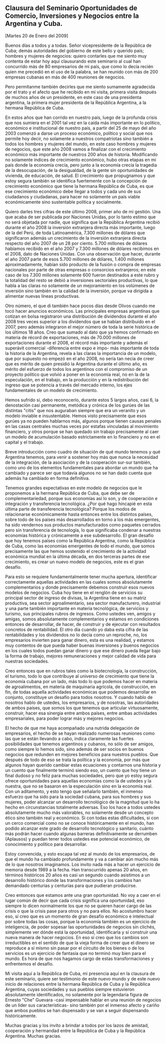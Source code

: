 Clausura del Seminario Oportunidades de Comercio, Inversiones y Negocios entre la Argentina y Cuba.
---------------------------------------------------------------------------------------------------

[Martes 20 de Enero del 2009]

Buenos días a todos y a todas. Señor vicepresidente de la República de
Cuba; demás autoridades del gobierno de este bello y querido país;
hombres y mujeres de negocios: quiero contarles que me siento muy
contenta de estar hoy aquí clausurando este seminario al cual han
concurrido más de 80 empresarios de mi país, que como lo decía recién
quien me precedió en el uso de la palabra, se han reunido con más de 200
empresas cubanas en más de 400 reuniones de negocios.

Pero permítanme también decirles que me siento sumamente agradecida por
el trato y el afecto que he recibido en mi visita, primera visita
después de muchos años de un presidente, en este caso de una presidenta
argentina, la primera mujer presidenta de la República Argentina, a la
hermana República de Cuba.

En estos años que han corrido en nuestro país, luego de la profunda
crisis que nos sumiera en el 2001 tal vez en la caída más importante en
lo político, económico e institucional de nuestro país, a partir del 25
de mayo del año 2003 comenzó a darse un proceso económico, político y
social que nos permite hoy decir, no solamente a nuestros compatriotas
sino también a todos los hombres y mujeres del mundo, en este caso
hombres y mujeres de negocios, que este año 2008 vamos a finalizar con
el crecimiento económico más importante de nuestros 200 años de
historia. Modificando no solamente índices de crecimiento económico,
hubo otras etapas en mi país donde la economía crecía, pero junto a la
economía crecía la tragedia de la desocupación, de la desigualdad, de la
gente sin oportunidades de vivienda, de educación, de salud. El
crecimiento que propugnamos y que estoy segura también se identifica
fuertemente con la concepción de crecimiento económico que tiene la
hermana República de Cuba, es que ese crecimiento económico debe llegar
a todos y cada uno de sus ciudadanos y ciudadanas, para hacer no
solamente un país viable económicamente sino sustentable política y
socialmente.

Quiero darles tres cifras de este último 2008, primer año de mi gestión.
Una que acaba de ser publicada por Naciones Unidas, por lo tanto estimo
que no será objetada por nadie, que significa que la República Argentina
recibió durante el año 2008 la inversión extranjera directa más
importante, luego de la del Perú, de toda Latinoamérica, 7.300 millones
de dólares que significaron además un crecimiento de la inversión
extranjera directa respecto del año 2007 de un 28 por ciento. 5.700
millones de dólares habíamos recibido en el año 2007 y 7.300 millones de
dólares recibimos en el 2008, dato de Naciones Unidas. Con una
observación que hacer, durante el año 2007 parte de esos 5.700 millones
de dólares, 1.400 millones aproximadamente, habían sido producto de la
fusión o compra de empresas nacionales por parte de otras empresas o
consorcios extranjeros; en este caso de los 7.300 millones solamente 600
fueron destinados a este rubro y la totalidad del resto se debió a
inversiones sectoriales productivas, lo que habla a las claras no
solamente de un mejoramiento en los volúmenes de inversión sino también
en la calidad de la inversión, porque va dirigida a alimentar nuevas
líneas productivas.

Otro número, el que di también hace pocos días desde Olivos cuando me
tocó hacer anuncios económicos. Las principales empresas argentinas que
cotizan en bolsa registraron una distribución de dividendos durante el
año 2008 tres veces superior a los dividendos que se habían distribuido
en el 2007, pero además integraron el mejor número de toda la serie
histórica de los últimos 18 años. Creo que sumado al dato que ya hemos
confirmado en materia de récord de exportaciones, más de 70.000 millones
de exportaciones durante el 2008, el récord más importante y además el
superávit comercial -diferencia entre expo e impo- más importante de
toda la historia de la Argentina, revela a las claras la importancia de
un modelo, que por supuesto no empezó en el año 2008, no sería tan necia
de creer que es mérito de quien presidió la Argentina durante el último
año, es mérito del esfuerzo de todos los argentinos con el compromiso de
un proyecto político que volvió a poner en la economía real, no en la de
la especulación, en el trabajo, en la producción y en la redistribución
del ingreso que se potencia a través del mercado interno, los ejes
fundamentales de un modelo de crecimiento.

Hemos sufrido sí, debo reconocerlo, durante estos 5 largos años, casi 6,
la denostación casi permanente, metódica y crónica de los gurúes de las
distintas "citis" que nos auguraban siempre que era un veranito y un
modelo inviable e insustentable. Hemos visto precisamente que esos
gurúes ya no pueden hablarnos más, algunos porque tienen causas penales
en las casas centrales muchas veces por estafas vinculadas al movimiento
financiero, y otros porque se han quedado sin trabajo precisamente al
caer un modelo de acumulación basado estrictamente en lo financiero y no
en el capital y el trabajo.

Breve introducción como cuadro de situación de qué mundo tenemos y qué
Argentina tenemos, para venir a sostener hoy más que nunca la necesidad
de la integración, de la asociación y de la cooperación sur-sur también,
como uno de los elementos fundamentales para abordar un mundo que ha
cambiado y parece ser que todavía algunos no se han dado cuenta que
además ha cambiado en forma definitiva.

Tenemos grandes expectativas en este modelo de negocios que le
proponemos a la hermana República de Cuba, que debe ser de
complementariedad, porque sus economías así lo son, y de cooperación e
integración y transferencia tecnológica. ¿Por qué hago hincapié en esta
última parte de transferencia tecnológica? Porque los modos de
relacionarse económicamente hasta entonces entre los distintos países,
sobre todo de los países más desarrollados en torno a los más
emergentes, ha sido vendernos sus productos manufacturados como paquetes
cerrados pero sin transferencia de tecnología, lo que significaba
condenar a nuestras economías histórica y crónicamente a ese
subdesarrollo. El gran desafío que hoy tenemos países como la República
Argentina, como la República de Cuba, como las economías emergentes de
todo el mundo, que somos precisamente las que hemos sostenido el
crecimiento de la actividad económica mundial en la última década, en
dos terceras partes de ese crecimiento, es crear un nuevo modelo de
negocios, este es el gran desafío.

Para esto se requiere fundamentalmente tener mucha apertura, identificar
correctamente aquellas actividades en las cuales somos absolutamente
complementarios y donde precisamente debemos construir esos nuevos
modelos de negocios. Cuba hoy tiene en el renglón de servicios su
principal sector de ingreso de divisas, la Argentina tiene en su matriz
productiva, sea sector agroalimentario, sea sector manufacturero,
industrial y una parte también importante en materia tecnológica, de
servicios y turismo, sus principales rubros de ingresos. Como ustedes
ven, amigos y amigas, somos absolutamente complementarios y estamos en
condiciones entonces de desarrollar, de hacer, de construir y de
ejecutar con resultados concretos de rentabilidad. El otro día cuando yo
daba esta cifra de las rentabilidades y los dividendos no lo decía como
un reproche, no, los empresarios invierten para ganar dinero, esta es
una realidad, y estamos muy contentos de que pueda haber buenas
inversiones y buenos negocios en los cuales todos puedan ganar dinero y
que ese dinero pueda llegar bajo la forma de trabajo, mejores
remuneraciones y mejor calidad de vida para nuestras sociedades.

Creo entonces que en rubros tales como la biotecnología, la
construcción, el turismo, todo lo que contribuye al universo de
crecimiento que tiene la economía cubana por un lado, más todo lo que
podemos hacer en materia de agroalimentos, en materia de maquinaria
agrícola, de construcción, en fin, de todas aquella actividades
económicas que podemos desarrollar en conjunto, constituye un desafío
para todos nosotros. Y cuando hablo de nosotros hablo de ustedes, los
empresarios, y de nosotras, las autoridades de ambos países, que somos
los que tenemos que articular virtuosamente, construir, hacer esa
sinergia entre ambos países, entre ambas actividades empresariales, para
poder lograr más y mejores negocios.

El hecho de que me haya acompañado una nutrida delegación de
empresarios, el hecho de se hayan realizado numerosas reuniones como las
que se están llevando a cabo, indica claramente las fuertes
posibilidades que tenemos argentinos y cubanos, no sólo de ser amigos,
como siempre lo hemos sido, sino además de ser socios en buenos negocios
que redunden en mejores beneficios para nuestros pueblos. Que después de
todo de eso se trata la política y la economía, por más que algunos
hayan querido cambiar estas ecuaciones y contarnos una historia y un
cuento que finalmente terminó siendo eso, un cuento que hoy tiene un
final dudoso y no feliz para muchas sociedades, pero que yo estoy segura
ofrece oportunidades para aquellas economías como la de ustedes y la
nuestra, que no se basaron en la especulación sino en la economía real.
Con un aditamento, y esto tengo que señalarlo también, el inmenso
esfuerzo que ha sido para la sociedad cubana, para sus hombres y sus
mujeres, poder alcanzar un desarrollo tecnológico de la magnitud que lo
ha hecho en circunstancias totalmente adversas. Eso los hace a todos
ustedes absolutamente mucho más valorables, no solamente desde un
concepto ético sino también real y económico. Si con todas estas
dificultades, si con un cerco comercial como no se conoce históricamente
en el mundo, han podido alcanzar este grado de desarrollo tecnológico y
sanitario, cuánto más podrán hacer cuando algunas barreras
definitivamente se derrumben (Aplausos) y puedan tener todos ustedes ese
potencial económico, de conocimiento y político para desarrollar.

Estoy convencida, y esto escapa tal vez al mundo de los empresarios, de
que el mundo ha cambiado profundamente y va a cambiar aún mucho más de
lo que nosotros imaginamos. Los invito nada más a hacer un ejercicio de
memoria desde 1989 a la fecha. Han transcurrido apenas 20 años, en
términos históricos 20 años es casi un segundo cuando asistimos a un
desarrollo histórico donde las transformaciones y los cambios han
demandado centurias y centurias para que pudieran producirse.

Creo entonces que estamos ante una gran oportunidad. No voy a caer en el
lugar común de decir que cada crisis significa una oportunidad, eso
siempre lo dicen normalmente los que no se quieren hacer cargo de las
crisis o que la crisis pase para otros y no para ellos. No acostumbro
hacer eso, sí creo que es un momento de gran desafío económico e
intelectual por sobre todas las cosas, porque la economía también es un
ejercicio de inteligencia, de poder sopesar las oportunidades de
negocios sin clichés, simplemente ver dónde está la oportunidad,
identificarla y sí construir una nueva manera de hacer negocios. En eso
sí creo que los cambios son irreductibles en el sentido de que la vieja
forma de creer que el dinero se reproduce a sí mismo sin pasar por el
circuito de los bienes o de los servicios es un ejercicio de fantasía
que no terminó muy bien para el mundo. Es hora de que nos hagamos cargo
de estas transformaciones y enfrentemos el desafío.

Mi visita aquí a la República de Cuba, mi presencia aquí en la clausura
de este seminario, quiere ser testimonio de este nuevo mundo y de este
nuevo inicio de relaciones entre la hermana República de Cuba y la
República Argentina, cuyas sociedades y sus pueblos siempre estuvieron
absolutamente identificados, no solamente por la legendaria figura de
Ernesto "Che" Guevara -casi impensable hablar en una reunión de negocios
de un líder sus características- sino también por el inmenso afecto y
cariño que ambos pueblos se han dispensado y se van a seguir dispensando
históricamente.

Muchas gracias y los invito a brindar a todos por los lazos de amistad,
cooperación y hermandad entre la República de Cuba y la República
Argentina. Muchas gracias.

 

 
